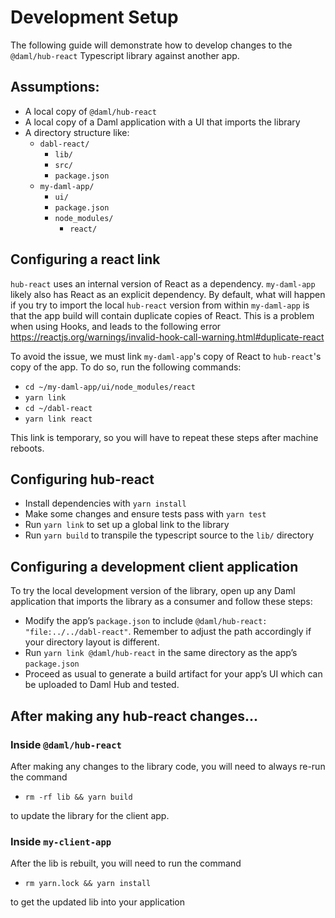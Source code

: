 # Development Setup

The following guide will demonstrate how to develop changes to the `@daml/hub-react` Typescript library against another app.

## Assumptions:

- A local copy of `@daml/hub-react`
- A local copy of a Daml application with a UI that imports the library
- A directory structure like:
  - `dabl-react/`
    - `lib/`
    - `src/`
    - `package.json`
  - `my-daml-app/`
    - `ui/`
    - `package.json`
    - `node_modules/`
      - `react/`

## Configuring a react link

`hub-react` uses an internal version of React as a dependency. `my-daml-app` likely also has React as an explicit dependency. By default, what will happen if you try to import the local `hub-react` version from within `my-daml-app` is that the app build will contain duplicate copies of React. This is a problem when using Hooks, and leads to the following error https://reactjs.org/warnings/invalid-hook-call-warning.html#duplicate-react

To avoid the issue, we must link `my-daml-app`'s copy of React to `hub-react`'s copy of the app. To do so, run the following commands:

- `cd ~/my-daml-app/ui/node_modules/react`
- `yarn link`
- `cd ~/dabl-react`
- `yarn link react`

This link is temporary, so you will have to repeat these steps after machine reboots.

## Configuring hub-react

- Install dependencies with `yarn install`
- Make some changes and ensure tests pass with `yarn test`
- Run `yarn link` to set up a global link to the library
- Run `yarn build` to transpile the typescript source to the `lib/` directory

## Configuring a development client application

To try the local development version of the library, open up any Daml application that imports the library as a consumer and follow these steps:

- Modify the app’s `package.json` to include `@daml/hub-react: "file:../../dabl-react"`. Remember to adjust the path accordingly if your directory layout is different.
- Run `yarn link @daml/hub-react` in the same directory as the app’s `package.json`
- Proceed as usual to generate a build artifact for your app’s UI which can be uploaded to Daml Hub and tested.

## After making any hub-react changes...

### Inside `@daml/hub-react`

After making any changes to the library code, you will need to always re-run the command

- `rm -rf lib && yarn build`

to update the library for the client app.

### Inside `my-client-app`

After the lib is rebuilt, you will need to run the command

- `rm yarn.lock && yarn install`

to get the updated lib into your application
